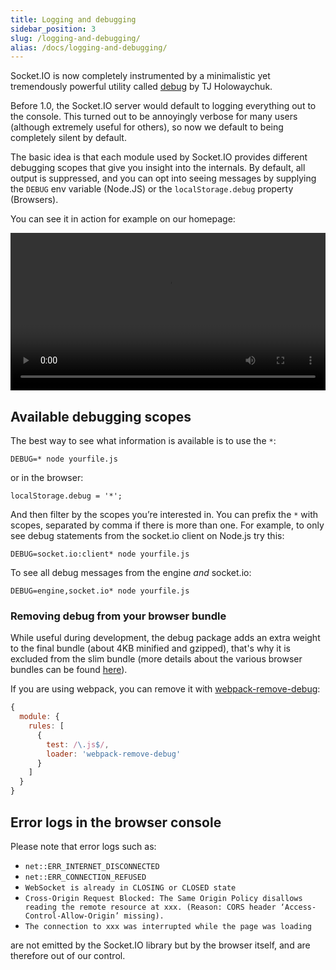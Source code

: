 ```yaml
---
title: Logging and debugging
sidebar_position: 3
slug: /logging-and-debugging/
alias: /docs/logging-and-debugging/
---
```


Socket.IO is now completely instrumented by a minimalistic yet tremendously powerful utility called [debug](https://github.com/visionmedia/debug) by TJ Holowaychuk.

Before 1.0, the Socket.IO server would default to logging everything out to the console. This turned out to be annoyingly verbose for many users (although extremely useful for others), so now we default to being completely silent by default.

The basic idea is that each module used by Socket.IO provides different debugging scopes that give you insight into the internals. By default, all output is suppressed, and you can opt into seeing messages by supplying the `DEBUG` env variable (Node.JS) or the `localStorage.debug` property (Browsers).

You can see it in action for example on our homepage:

<video id="debugging-vid" data-setup='{"autoplay":true,"loop":true, "techOrder": ["html5", "flash"], "height": 300}' class="video-js vjs-default-skin" autoplay loop width="100%"><source src="https://i.cloudup.com/transcoded/IL9alTr0eO.mp4" type="video/mp4" /></video>

## Available debugging scopes

The best way to see what information is available is to use the `*`:

```
DEBUG=* node yourfile.js
```

or in the browser:

```
localStorage.debug = '*';
```

And then filter by the scopes you&#8217;re interested in. You can prefix the `*` with scopes, separated by comma if there is more than one. For example, to only see debug statements from the socket.io client on Node.js try this:

```
DEBUG=socket.io:client* node yourfile.js
```

To see all debug messages from the engine *and* socket.io:

```
DEBUG=engine,socket.io* node yourfile.js
```


### Removing debug from your browser bundle

While useful during development, the debug package adds an extra weight to the final bundle (about 4KB minified and gzipped), that's why it is excluded from the slim bundle (more details about the various browser bundles can be found [here](/docs/v3/client-installation/#From-a-CDN)).

If you are using webpack, you can remove it with [webpack-remove-debug](https://github.com/johngodley/webpack-remove-debug):

```js
{
  module: {
    rules: [
      {
        test: /\.js$/,
        loader: 'webpack-remove-debug'
      }
    ]
  }
}
```

## Error logs in the browser console

Please note that error logs such as:

- `net::ERR_INTERNET_DISCONNECTED`
- `net::ERR_CONNECTION_REFUSED`
- `WebSocket is already in CLOSING or CLOSED state`
- `Cross-Origin Request Blocked: The Same Origin Policy disallows reading the remote resource at xxx. (Reason: CORS header ‘Access-Control-Allow-Origin’ missing).`
- `The connection to xxx was interrupted while the page was loading`

are not emitted by the Socket.IO library but by the browser itself, and are therefore out of our control.
